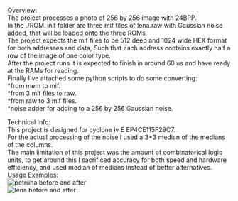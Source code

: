Overview:  
The project processes a photo of 256 by 256 image with 24BPP.  
In the ./ROM_init folder are three mif files of lena.raw with Gaussian noise added, that will be loaded onto the three ROMs.  
The project expects the mif files to be 512 deep and 1024 wide HEX format for both addresses and data, Such that each address contains exactly half a row of the image of one color type.  
After the project runs it is expected to finish in around 60 us and have ready at the RAMs for reading.  
Finally I've attached some python scripts to do some converting:  
*from mem to mif.  
*from 3 mif files to raw.  
*from raw to 3 mif files.  
*noise adder for adding to a 256 by 256 Gaussian noise.  
  
Technical Info:  
This project is designed for cyclone iv E EP4CE115F29C7.  
For the actual processing of the noise I used a 3*3 median of the medians of the columns.  
The main limitation of this project was the amount of combinatorical logic units, to get around this I sacrificed accuracy for both speed and hardware efficiency, and used median of medians instead of better alternatives.   
Usage Examples:  
![petruha before and after](https://github.com/user-attachments/assets/6f20ae0a-3a63-4fe0-8196-4db9750a91e0)  
![lena before and after](https://github.com/user-attachments/assets/17ee3b82-5133-4827-821d-8f7994c7d63d)  

